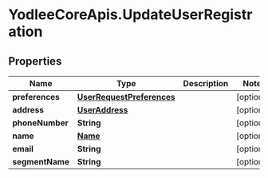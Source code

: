 # YodleeCoreApis.UpdateUserRegistration

## Properties
Name | Type | Description | Notes
------------ | ------------- | ------------- | -------------
**preferences** | [**UserRequestPreferences**](UserRequestPreferences.md) |  | [optional] 
**address** | [**UserAddress**](UserAddress.md) |  | [optional] 
**phoneNumber** | **String** |  | [optional] 
**name** | [**Name**](Name.md) |  | [optional] 
**email** | **String** |  | [optional] 
**segmentName** | **String** |  | [optional] 
